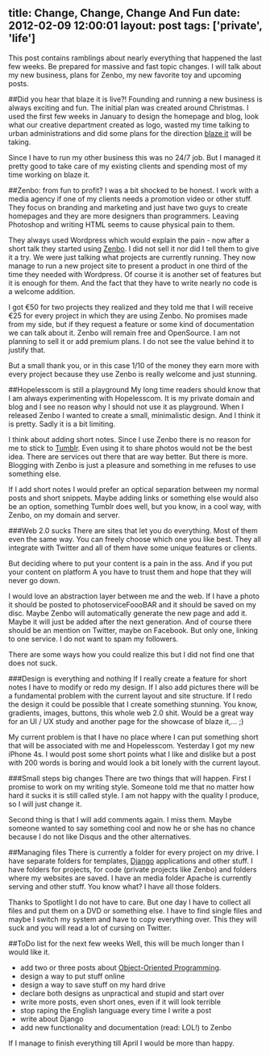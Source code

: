title: Change, Change, Change And Fun
date: 2012-02-09 12:00:01
layout: post
tags: ['private', 'life']
---
This post contains ramblings about nearly everything that happened the last few
weeks. Be prepared for massive and fast topic changes. I will talk about my new 
business, plans for Zenbo, my new favorite toy and upcoming posts.
<!--MORE-->

##Did you hear that blaze it is live?!
Founding and running a new business is always exciting and fun. The initial
plan was created around Christmas. I used the first few weeks in January to
design the homepage and blog, look what our creative department created as
logo, wasted my time talking to urban administrations and did some plans for
the direction [blaze it][1] will be taking.

Since I have to run my other business this was no 24/7 job. But I managed it
pretty good to take care of my existing clients and spending most of my time
working on blaze it.

##Zenbo: from fun to profit?
I was a bit shocked to be honest. I work with a media agency if one of my 
clients needs a promotion video or other stuff. They focus on branding and
marketing and just have two guys to create homepages and they are more
designers than programmers. Leaving Photoshop and writing HTML seems to
cause physical pain to them.

They always used Wordpress which would explain the pain - now after a short 
talk they started using [Zenbo][2].
I did not sell it nor did I tell them to give it a try. We were just talking
what projects are currently running.
They now manage to run a new project site to present a product in one third
of the time they needed with Wordpress. Of course it is another set of features
but it is enough for them. And the fact that they have to write nearly no code
is a welcome addition.

I got €50 for two projects they realized and they told me that I will receive
€25 for every project in which they are using Zenbo. No promises made from my
side, but if they request a feature or some kind of documentation we can talk
about it. Zenbo will remain free and OpenSource. I am not planning to sell it
or add premium plans. I do not see the value behind it to justify that.

But a small thank you, or in this case 1/10 of the money they earn more with
every project because they use Zenbo is really welcome and just stunning.

##Hopelesscom is still a playground
My long time readers should know that I am always experimenting with 
Hopelesscom. It is my private domain and blog and I see no reason why I should
not use it as playground. When I released Zenbo I wanted to create a small,
minimalistic design. And I think it is pretty. Sadly it is a bit limiting.

I think about adding short notes. Since I use Zenbo there is no reason for me
to stick to [Tumblr][3]. Even using it to share photos would not be the best
idea. There are services out there that are way better. But there is more.
Blogging with Zenbo is just a pleasure and something in me refuses to use
something else.

If I add short notes I would prefer an optical separation between my normal
posts and short snippets. Maybe adding links or something else would also
be an option, something Tumblr does well, but you know, in a cool way, with
Zenbo, on my domain and server.

###Web 2.0 sucks
There are sites that let you do everything. Most of them even the same way.
You can freely choose which one you like best. They all integrate with
Twitter and all of them have some unique features or clients.

But deciding where to put your content is a pain in the ass. And if you put
your content on platform A you have to trust them and hope that they will
never go down.

I would love an abstraction layer between me and the web. If I have a photo
it should be posted to photoserviceFoooBAR and it should be saved on my
disc. Maybe Zenbo will automatically generate the new page and add it.
Maybe it will just be added after the next generation. And of course there
should be an mention on Twitter, maybe on Facebook. But only one, linking to
one service. I do not want to spam my followers.

There are some ways how you could realize this but I did not find one that
does not suck.

###Design is everything and nothing
If I really create a feature for short notes I have to modify or redo my
design. If I also add pictures there will be a fundamental problem with the
current layout and site structure. If I redo the design it could be possible
that I create something stunning. You know, gradients, images, buttons, this
whole web 2.0 shit. Would be a great way for an UI / UX study and another
page for the showcase of blaze it,... ;)

My current problem is that I have no place where I can put something short
that will be associated with me and Hopelesscom. Yesterday I got my new
iPhone 4s. I would post some short points what I like and dislike but a post
with 200 words is boring and would look a bit lonely with the current
layout.

###Small steps big changes
There are two things that will happen. First I promise to work on my writing
style. Someone told me that no matter how hard it sucks it is still called
style. I am not happy with the quality I produce, so I will just change it.

Second thing is that I will add comments again. I miss them. Maybe someone
wanted to say something cool and now he or she has no chance because I do
not like Disqus and the other alternatives.

##Managing files
There is currently a folder for every project on my drive. I have separate 
folders for templates, [Django][4] applications and other stuff. I have
folders for projects, for code (private projects like Zenbo) and folders
where my websites are saved. I have an media folder Apache is currently
serving and other stuff. You know what? I have all those folders.

Thanks to Spotlight I do not have to care. But one day I have to collect
all files and put them on a DVD or something else. I have to find
single files and maybe I switch my system and have to copy everything
over. This they will suck and you will read a lot of cursing on Twitter.

##ToDo list for the next few weeks
Well, this will be much longer than I would like it.

  * add two or three posts about [Object-Oriented Programming][5].
  * design a way to put stuff online
  * design a way to save stuff on my hard drive
  * declare both designs as unpractical and stupid and start over
  * write more posts, even short ones, even if it will look terrible
  * stop raping the English language every time I write a post
  * write about Django
  * add new functionality and documentation (read: LOL!) to Zenbo

If I manage to finish everything till April I would be more than happy.


[1]: http://www.blazeit.de
[2]: https://github.com/fallenhitokiri/Zenbo
[3]: http://fallenhitokiri.tumblr.com/
[4]: https://www.djangoproject.com/
[5]: http://www.hopelesscom.de/2012/1/24/oop__lesson_2.html
